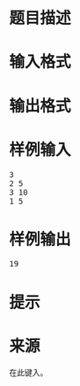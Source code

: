

# 题目描述



# 输入格式



# 输出格式



# 样例输入


<pre>3
2 5
3 10
1 5</pre>

# 样例输出


<pre>19</pre>

# 提示



# 来源


<p>
在此键入。
</p>
